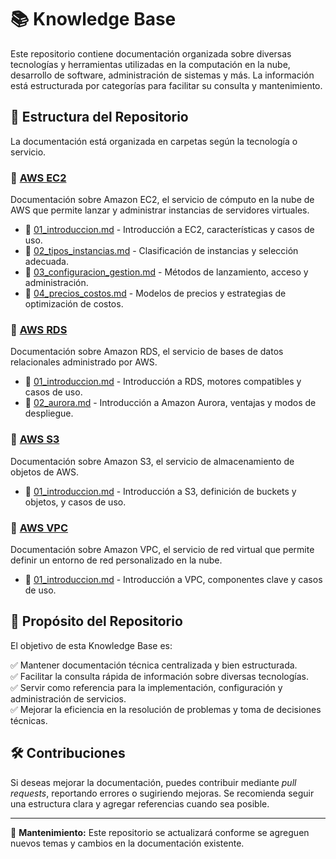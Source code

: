 # 📚 Knowledge Base

Este repositorio contiene documentación organizada sobre diversas tecnologías y herramientas utilizadas en la computación en la nube, desarrollo de software, administración de sistemas y más. La información está estructurada por categorías para facilitar su consulta y mantenimiento.

## 📂 Estructura del Repositorio

La documentación está organizada en carpetas según la tecnología o servicio.

### 📁 [AWS EC2](aws/ec2/)
Documentación sobre Amazon EC2, el servicio de cómputo en la nube de AWS que permite lanzar y administrar instancias de servidores virtuales.

- 📄 [01_introduccion.md](aws/ec2/01_introduccion.md) - Introducción a EC2, características y casos de uso.  
- 📄 [02_tipos_instancias.md](aws/ec2/02_tipos_instancias.md) - Clasificación de instancias y selección adecuada.  
- 📄 [03_configuracion_gestion.md](aws/ec2/03_configuracion_gestion.md) - Métodos de lanzamiento, acceso y administración.  
- 📄 [04_precios_costos.md](aws/ec2/04_precios_costos.md) - Modelos de precios y estrategias de optimización de costos.  

### 📁 [AWS RDS](aws/rds/)
Documentación sobre Amazon RDS, el servicio de bases de datos relacionales administrado por AWS.

- 📄 [01_introduccion.md](aws/rds/01_introduccion.md) - Introducción a RDS, motores compatibles y casos de uso.  
- 📄 [02_aurora.md](aws/rds/02_aurora.md) - Introducción a Amazon Aurora, ventajas y modos de despliegue.

### 📁 [AWS S3](aws/s3/)
Documentación sobre Amazon S3, el servicio de almacenamiento de objetos de AWS.

- 📄 [01_introduccion.md](aws/s3/01_introduccion.md) - Introducción a S3, definición de buckets y objetos, y casos de uso.

### 📁 [AWS VPC](aws/vpc/)
Documentación sobre Amazon VPC, el servicio de red virtual que permite definir un entorno de red personalizado en la nube.

- 📄 [01_introduccion.md](aws/vpc/01_introduccion.md) - Introducción a VPC, componentes clave y casos de uso.


## 📌 Propósito del Repositorio

El objetivo de esta Knowledge Base es:

✅ Mantener documentación técnica centralizada y bien estructurada.  
✅ Facilitar la consulta rápida de información sobre diversas tecnologías.  
✅ Servir como referencia para la implementación, configuración y administración de servicios.  
✅ Mejorar la eficiencia en la resolución de problemas y toma de decisiones técnicas.  

## 🛠️ Contribuciones

Si deseas mejorar la documentación, puedes contribuir mediante _pull requests_, reportando errores o sugiriendo mejoras. Se recomienda seguir una estructura clara y agregar referencias cuando sea posible.

---

📌 **Mantenimiento:** Este repositorio se actualizará conforme se agreguen nuevos temas y cambios en la documentación existente.
